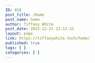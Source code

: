 ```yaml
---
ID: 818
post_title: /Home
post_name: home
author: Tiffany White
post_date: 2015-12-21 22:12:32
layout: page
link: https://tiffanywhite.tech/home/
published: true
tags: [ ]
categories: [ ]
---
```

